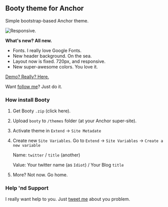 ﻿## Booty theme for Anchor

Simple bootstrap-based Anchor theme.

![Responsive.](http://f.cl.ly/items/3d0l3J3h111t2W443W3B/booty.png)

**What's new? All new.**

* Fonts. I really love Google Fonts.
* New header background. On the sea.
* Layout now is fixed. 720px, and responsive.
* New super-awesome colors. You love it.

[Demo? Really? Here.](http://koskz.github.io/booty)

Want [follow me](http://twitter.com/kostyakozak)? Just do it.

### How install Booty

1. Get Booty `.zip` (click here).
2. Upload `booty` to `/themes` folder (at your Anchor super-site).
3. Activate theme in `Extend` → `Site Metadate`
4. Create new `Site Variables`. Go to `Extend` → `Site Variables` → `Create a new variable`

     Name: `twitter` / `title` (another)
    
     Value: Your twitter name (as `Idiot`) / Your Blog `title`

5. More? Not now. Go home.

### Help 'nd Support

I really want help to you. Just [tweet me](http://twitter.com/kostyakozak) about you problem.